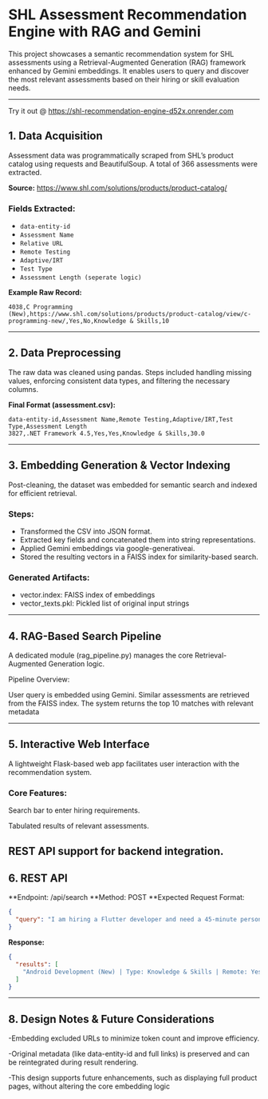 # SHL Assessment Recommendation Engine with RAG and Gemini

This project showcases a semantic recommendation system for SHL assessments using a Retrieval-Augmented Generation (RAG) framework enhanced by Gemini embeddings. It enables users to query and discover the most relevant assessments based on their hiring or skill evaluation needs.

---
Try it out @ https://shl-recommendation-engine-d52x.onrender.com

## 1. Data Acquisition

Assessment data was programmatically scraped from SHL’s product catalog using requests and BeautifulSoup. A total of 366 assessments were extracted.

**Source:** https://www.shl.com/solutions/products/product-catalog/

### Fields Extracted:

- `data-entity-id`
- `Assessment Name`
- `Relative URL`
- `Remote Testing`
- `Adaptive/IRT`
- `Test Type`
- `Assessment Length (seperate logic)`

**Example Raw Record:**

```
4038,C Programming (New),https://www.shl.com/solutions/products/product-catalog/view/c-programming-new/,Yes,No,Knowledge & Skills,10
```

---

## 2. Data Preprocessing

The raw data was cleaned using pandas. Steps included handling missing values, enforcing consistent data types, and filtering the necessary columns.

**Final Format (assessment.csv):**

```
data-entity-id,Assessment Name,Remote Testing,Adaptive/IRT,Test Type,Assessment Length
3827,.NET Framework 4.5,Yes,Yes,Knowledge & Skills,30.0
```

---

## 3. Embedding Generation & Vector Indexing

Post-cleaning, the dataset was embedded for semantic search and indexed for efficient retrieval.

### Steps:

- Transformed the CSV into JSON format.
- Extracted key fields and concatenated them into string representations.
- Applied Gemini embeddings via google-generativeai.
- Stored the resulting vectors in a FAISS index for similarity-based search.

### Generated Artifacts:

- vector.index: FAISS index of embeddings
- vector_texts.pkl: Pickled list of original input strings

---

## 4. RAG-Based Search Pipeline

A dedicated module (rag_pipeline.py) manages the core Retrieval-Augmented Generation logic.

Pipeline Overview:

User query is embedded using Gemini.
Similar assessments are retrieved from the FAISS index.
The system returns the top 10 matches with relevant metadata

---

## 5. Interactive Web Interface

A lightweight Flask-based web app facilitates user interaction with the recommendation system.

### Core Features:

Search bar to enter hiring requirements.

Tabulated results of relevant assessments.

REST API support for backend integration.
---

## 6. REST API

**Endpoint: /api/search
**Method: POST
**Expected Request Format:

```json
{
  "query": "I am hiring a Flutter developer and need a 45-minute personality test"
}
```

**Response:**

```json
{
  "results": [
    "Android Development (New) | Type: Knowledge & Skills | Remote: Yes | Adaptive: No | length: 7.0"
  ]
}
```

---


## 8. Design Notes & Future Considerations

-Embedding excluded URLs to minimize token count and improve efficiency.

-Original metadata (like data-entity-id and full links) is preserved and can be reintegrated during result rendering.

-This design supports future enhancements, such as displaying full product pages, without altering the core embedding logic
